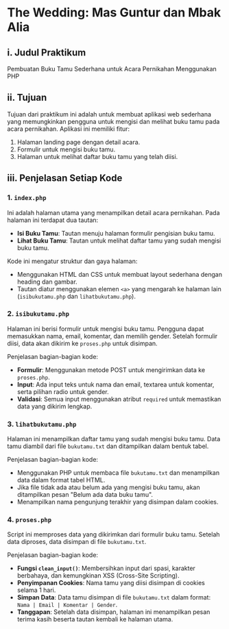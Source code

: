 # The Wedding: Mas Guntur dan Mbak Alia

## i. Judul Praktikum

Pembuatan Buku Tamu Sederhana untuk Acara Pernikahan Menggunakan PHP

## ii. Tujuan

Tujuan dari praktikum ini adalah untuk membuat aplikasi web sederhana yang memungkinkan pengguna untuk mengisi dan melihat buku tamu pada acara pernikahan. Aplikasi ini memiliki fitur:

1. Halaman landing page dengan detail acara.
2. Formulir untuk mengisi buku tamu.
3. Halaman untuk melihat daftar buku tamu yang telah diisi.

## iii. Penjelasan Setiap Kode

### 1. `index.php`

Ini adalah halaman utama yang menampilkan detail acara pernikahan. Pada halaman ini terdapat dua tautan:

- **Isi Buku Tamu**: Tautan menuju halaman formulir pengisian buku tamu.
- **Lihat Buku Tamu**: Tautan untuk melihat daftar tamu yang sudah mengisi buku tamu.

Kode ini mengatur struktur dan gaya halaman:

- Menggunakan HTML dan CSS untuk membuat layout sederhana dengan heading dan gambar.
- Tautan diatur menggunakan elemen `<a>` yang mengarah ke halaman lain (`isibukutamu.php` dan `lihatbukutamu.php`).

### 2. `isibukutamu.php`

Halaman ini berisi formulir untuk mengisi buku tamu. Pengguna dapat memasukkan nama, email, komentar, dan memilih gender. Setelah formulir diisi, data akan dikirim ke `proses.php` untuk disimpan.

Penjelasan bagian-bagian kode:

- **Formulir**: Menggunakan metode POST untuk mengirimkan data ke `proses.php`.
- **Input**: Ada input teks untuk nama dan email, textarea untuk komentar, serta pilihan radio untuk gender.
- **Validasi**: Semua input menggunakan atribut `required` untuk memastikan data yang dikirim lengkap.

### 3. `lihatbukutamu.php`

Halaman ini menampilkan daftar tamu yang sudah mengisi buku tamu. Data tamu diambil dari file `bukutamu.txt` dan ditampilkan dalam bentuk tabel.

Penjelasan bagian-bagian kode:

- Menggunakan PHP untuk membaca file `bukutamu.txt` dan menampilkan data dalam format tabel HTML.
- Jika file tidak ada atau belum ada yang mengisi buku tamu, akan ditampilkan pesan "Belum ada data buku tamu".
- Menampilkan nama pengunjung terakhir yang disimpan dalam cookies.

### 4. `proses.php`

Script ini memproses data yang dikirimkan dari formulir buku tamu. Setelah data diproses, data disimpan di file `bukutamu.txt`.

Penjelasan bagian-bagian kode:

- **Fungsi `clean_input()`**: Membersihkan input dari spasi, karakter berbahaya, dan kemungkinan XSS (Cross-Site Scripting).
- **Penyimpanan Cookies**: Nama tamu yang diisi disimpan di cookies selama 1 hari.
- **Simpan Data**: Data tamu disimpan di file `bukutamu.txt` dalam format: `Nama | Email | Komentar | Gender`.
- **Tanggapan**: Setelah data disimpan, halaman ini menampilkan pesan terima kasih beserta tautan kembali ke halaman utama.
